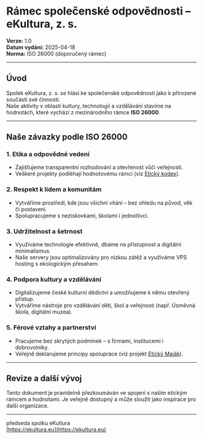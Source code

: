 # Rámec společenské odpovědnosti – eKultura, z. s.
<!-- # kodexy/odpovednost-ekultura.md -->

**Verze:** 1.0  
**Datum vydání:** 2025-04-18  
**Norma:** ISO 26000 (doporučený rámec)

---

## Úvod

Spolek eKultura, z. s. se hlásí ke společenské odpovědnosti jako k přirozené součásti své činnosti.  
Naše aktivity v oblasti kultury, technologií a vzdělávání stavíme na hodnotách, které vychází z mezinárodního rámce **ISO 26000**.

---

## Naše závazky podle ISO 26000

### 1. Etika a odpovědné vedení

- Zajišťujeme transparentní rozhodování a otevřenost vůči veřejnosti.
- Veškeré projekty podléhají hodnotovému rámci (viz [Etický kodex](eticky-kodex-ekultura.md)).

### 2. Respekt k lidem a komunitám

- Vytváříme prostředí, kde jsou všichni vítáni – bez ohledu na původ, věk či postavení.
- Spolupracujeme s neziskovkami, školami i jednotlivci.

### 3. Udržitelnost a šetrnost

- Využíváme technologie efektivně, dbáme na přístupnost a digitální minimalismus.
- Naše servery jsou optimalizovány pro nízkou zátěž a využíváme VPS hosting s ekologickým přesahem.

### 4. Podpora kultury a vzdělávání

- Digitalizujeme české kulturní dědictví a umožňujeme k němu otevřený přístup.
- Vytváříme nástroje pro vzdělávání dětí, škol a veřejnosti (např. Úsměvná škola, digitální muzea).

### 5. Férové vztahy a partnerství

- Pracujeme bez skrytých podmínek – s firmami, institucemi i dobrovolníky.
- Veřejně deklarujeme principy spolupráce (viz projekt [Etický Maják](https://etickymajak.cz)).

---

## Revize a další vývoj

Tento dokument je pravidelně přezkoumáván ve spojení s naším etickým rámcem a hodnotami. Je veřejně dostupný a může sloužit jako inspirace pro další organizace.

---

předseda spolku eKultura  
[https://ekultura.eu](https://ekultura.eu)
